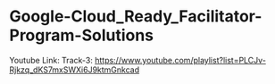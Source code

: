 # Google-Cloud_Ready_Facilitator-Program-Solutions


Youtube Link:
Track-3: https://www.youtube.com/playlist?list=PLCJv-Rjkzq_dKS7mxSWXi6J9ktmGnkcad
